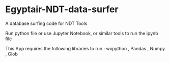 # Egyptair-NDT-data-surfer
A database surfing code for NDT Tools

Run python file or use Jupyter Notebook, or similar tools to run the ipynb file

This App requires the following libraries to run : wxpython , Pandas , Numpy , Glob
